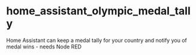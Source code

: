 # home_assistant_olympic_medal_tally
Home Assistant can keep a medal tally for your country and notify you of medal wins - needs Node RED
